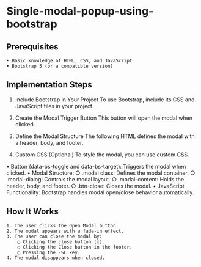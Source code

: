 # Single-modal-popup-using-bootstrap

Prerequisites
----------------
	• Basic knowledge of HTML, CSS, and JavaScript
	• Bootstrap 5 (or a compatible version)
	
Implementation Steps
-------------------------

1. Include Bootstrap in Your Project
	To use Bootstrap, include its CSS and JavaScript files in your project.
	
2. Create the Modal Trigger Button
	This button will open the modal when clicked.
	
3. Define the Modal Structure
The following HTML defines the modal with a header, body, and footer.

4. Custom CSS (Optional)
To style the modal, you can use custom CSS.



• Button (data-bs-toggle and data-bs-target): Triggers the modal when clicked.
• Modal Structure:
	○ .modal class: Defines the modal container.
	○ .modal-dialog: Controls the modal layout.
	○ .modal-content: Holds the header, body, and footer.
	○ .btn-close: Closes the modal.
• JavaScript Functionality: Bootstrap handles modal open/close behavior automatically.


How It Works
-------------------
	1. The user clicks the Open Modal button.
	2. The modal appears with a fade-in effect.
	3. The user can close the modal by:
		○ Clicking the close button (x).
		○ Clicking the Close button in the footer.
		○ Pressing the ESC key.
	4. The modal disappears when closed.
